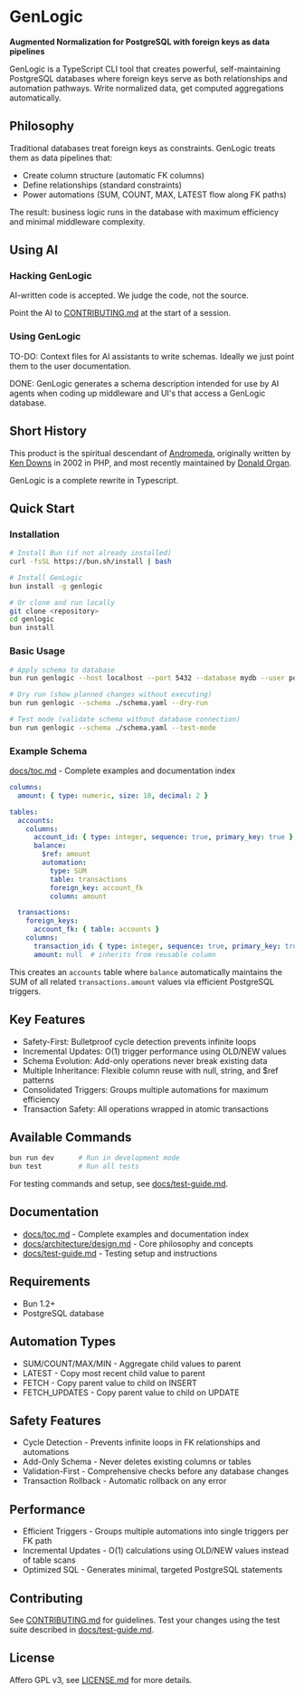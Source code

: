 # GenLogic

**Augmented Normalization for PostgreSQL with foreign keys as data pipelines**

GenLogic is a TypeScript CLI tool that creates powerful, self-maintaining PostgreSQL databases where foreign keys serve as both relationships and automation pathways. Write normalized data, get computed aggregations automatically.

## Philosophy

Traditional databases treat foreign keys as constraints. GenLogic treats them as data pipelines that:
- Create column structure (automatic FK columns)
- Define relationships (standard constraints)
- Power automations (SUM, COUNT, MAX, LATEST flow along FK paths)

The result: business logic runs in the database with maximum efficiency and minimal middleware complexity.

## Using AI

### Hacking GenLogic

AI-written code is accepted.  We judge the code, not the source.

Point the AI to [CONTRIBUTING.md](./CONTRIBUTING.md) at the start of a
session.

### Using GenLogic

TO-DO: Context files for AI assistants to write schemas.  Ideally we
just point them to the user documentation.

DONE: GenLogic generates a schema description intended for use by AI agents
when coding up middleware and UI's that access a GenLogic database.


## Short History

This product is the spiritual descendant of [Andromeda](https://github.com/Andromeda-Project/andromeda),
originally written by [Ken Downs](https://github.com/KenPainter) 
in 2002 in PHP, and most recently maintained 
by [Donald Organ](https://github.com/dorgan/).

GenLogic is a complete rewrite in Typescript.

## Quick Start

### Installation
```bash
# Install Bun (if not already installed)
curl -fsSL https://bun.sh/install | bash

# Install GenLogic
bun install -g genlogic

# Or clone and run locally
git clone <repository>
cd genlogic
bun install
```

### Basic Usage
```bash
# Apply schema to database
bun run genlogic --host localhost --port 5432 --database mydb --user postgres --password secret --schema ./schema.yaml

# Dry run (show planned changes without executing)
bun run genlogic --schema ./schema.yaml --dry-run

# Test mode (validate schema without database connection)
bun run genlogic --schema ./schema.yaml --test-mode
```
### Example Schema

[docs/toc.md](./docs/toc.md) - Complete examples and documentation index

```yaml
columns:
  amount: { type: numeric, size: 10, decimal: 2 }

tables:
  accounts:
    columns:
      account_id: { type: integer, sequence: true, primary_key: true }
      balance:
        $ref: amount
        automation:
          type: SUM
          table: transactions
          foreign_key: account_fk
          column: amount

  transactions:
    foreign_keys:
      account_fk: { table: accounts }
    columns:
      transaction_id: { type: integer, sequence: true, primary_key: true }
      amount: null  # inherits from reusable column
```

This creates an `accounts` table where `balance` automatically maintains the SUM of all related `transactions.amount` values via efficient PostgreSQL triggers.

## Key Features

- Safety-First: Bulletproof cycle detection prevents infinite loops
- Incremental Updates: O(1) trigger performance using OLD/NEW values
- Schema Evolution: Add-only operations never break existing data
- Multiple Inheritance: Flexible column reuse with null, string, and $ref patterns
- Consolidated Triggers: Groups multiple automations for maximum efficiency
- Transaction Safety: All operations wrapped in atomic transactions

## Available Commands

```bash
bun run dev      # Run in development mode
bun test         # Run all tests
```

For testing commands and setup, see [docs/test-guide.md](./docs/test-guide.md).

## Documentation

- [docs/toc.md](./docs/toc.md) - Complete examples and documentation index
- [docs/architecture/design.md](./docs/architecture/design.md) - Core philosophy and concepts
- [docs/test-guide.md](./docs/test-guide.md) - Testing setup and instructions

## Requirements

- Bun 1.2+
- PostgreSQL database

## Automation Types

- SUM/COUNT/MAX/MIN - Aggregate child values to parent
- LATEST - Copy most recent child value to parent
- FETCH - Copy parent value to child on INSERT
- FETCH_UPDATES - Copy parent value to child on UPDATE

## Safety Features

- Cycle Detection - Prevents infinite loops in FK relationships and automations
- Add-Only Schema - Never deletes existing columns or tables
- Validation-First - Comprehensive checks before any database changes
- Transaction Rollback - Automatic rollback on any error

## Performance

- Efficient Triggers - Groups multiple automations into single triggers per FK path
- Incremental Updates - O(1) calculations using OLD/NEW values instead of table scans
- Optimized SQL - Generates minimal, targeted PostgreSQL statements

## Contributing

See [CONTRIBUTING.md](./CONTRIBUTING.md) for guidelines. Test your changes using the test suite described in [docs/test-guide.md](./docs/test-guide.md).

## License

Affero GPL v3, see [LICENSE.md](./LICENSE.md) for more details.

